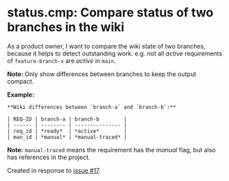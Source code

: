 # status.cmp: Compare status of two branches in the wiki

As a product owner, I want to compare the wiki state of two branches,
because it helps to detect outstanding work.
e.g. not all *active* requirements of `feature-branch-x` are *active* in `main`.

**Note:** Only show differences between branches to keep the output compact.

**Example:**

```
**Wiki differences between `branch-a` and `branch-b`:**

| REQ-ID | branch-a | branch-b        |
| ------ | -------- | --------------- |
| req_id | *ready*  | *active*        |
| man_id | *manual* | *manual-traced* |
```

**Note:** `manual-traced` means the requirement has the *manual* flag, but also has references in the project.

Created in response to [issue #17](https://github.com/mhatzl/mantra/issues/17).
